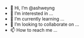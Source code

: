 - 👋 Hi, I’m @ashweyng
- 👀 I’m interested in ...
- 🌱 I’m currently learning ...
- 💞️ I’m looking to collaborate on ...
- 📫 How to reach me ...

<!---
ashweyng/ashweyng is a ✨ special ✨ repository because its `README.md` (this file) appears on your GitHub profile.
You can click the Preview link to take a look at your changes.
--->
